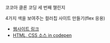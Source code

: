 코코아 클론 코딩 세 번째 챌린지

4가지 색을 보여주는 컬러칩 사이트 만들기(flex 응용)
* [웹사이트 링크](https://chall3.jiyajiwon.repl.co/)
* [HTML, CSS 소스 in codepen](https://codepen.io/jiyajiwon/pen/VwbpXZv)
